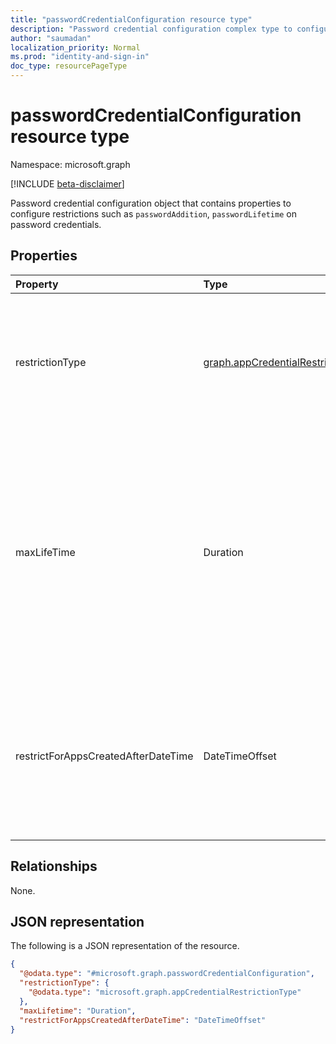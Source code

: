 ```yaml
---
title: "passwordCredentialConfiguration resource type"
description: "Password credential configuration complex type to configure password credential restriction, maxLifetime and enforcement date"
author: "saumadan"
localization_priority: Normal
ms.prod: "identity-and-sign-in"
doc_type: resourcePageType
---
```


# passwordCredentialConfiguration resource type

Namespace: microsoft.graph

[!INCLUDE [beta-disclaimer](../../includes/beta-disclaimer.md)]

Password credential configuration object that contains properties to configure restrictions such as `passwordAddition`, `passwordLifetime` on password credentials.

## Properties

| Property                            | Type                                                                               | Description                                                                                                                                                                                                                                                                    |
| :---------------------------------- | :--------------------------------------------------------------------------------- | :----------------------------------------------------------------------------------------------------------------------------------------------------------------------------------------------------------------------------------------------------------------------------- |
| restrictionType                     | [graph.appCredentialRestrictionType](../resources/appCredentialRestrictionType.md) | Enum values that define the type of restriction being applied. Possible values `passwordAddition` or `passwordLifetime`. An Enum can be used only once per policy.                                                                                                             |
| maxLifeTime                         | Duration                                                                           | Value that can be used as the maximum number for setting password expiration time in days, hours, minutes or seconds. for e.g. "P4DT12H30M5S" represents a duration of four days, twelve hours, thirty minutes, and five seconds. It is required for passwordLifetime setting. |
| restrictForAppsCreatedAfterDateTime | DateTimeOffset                                                                     | Enforces the policy for app created on or after the enforcement date. For existing application, the enforcement date would be back dated. To apply to all applications, enforcement datetime would be null.                                                                    |

## Relationships

None.

## JSON representation

The following is a JSON representation of the resource.

<!-- {
  "blockType": "resource",
  "@odata.type": "microsoft.graph.passwordCredentialConfiguration"
}
-->

```json
{
  "@odata.type": "#microsoft.graph.passwordCredentialConfiguration",
  "restrictionType": {
    "@odata.type": "microsoft.graph.appCredentialRestrictionType"
  },
  "maxLifetime": "Duration",
  "restrictForAppsCreatedAfterDateTime": "DateTimeOffset"
}
```
